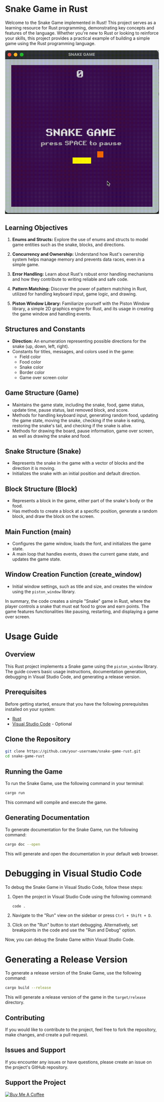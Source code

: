 # Snake Game in Rust 

Welcome to the Snake Game implemented in Rust! This project serves as a learning resource for Rust programming, demonstrating key concepts and features of the language. Whether you're new to Rust or looking to reinforce your skills, this project provides a practical example of building a simple game using the Rust programming language.

![Image Description](./snake-git.gif)


## Learning Objectives

1. **Enums and Structs:** Explore the use of enums and structs to model game entities such as the snake, blocks, and directions.

2. **Concurrency and Ownership:** Understand how Rust's ownership system helps manage memory and prevents data races, even in a simple game.

3. **Error Handling:** Learn about Rust's robust error handling mechanisms and how they contribute to writing reliable and safe code.

4. **Pattern Matching:** Discover the power of pattern matching in Rust, utilized for handling keyboard input, game logic, and drawing.

5. **Piston Window Library:** Familiarize yourself with the Piston Window library, a simple 2D graphics engine for Rust, and its usage in creating the game window and handling events.


## Structures and Constants

- **Direction:** An enumeration representing possible directions for the snake (up, down, left, right).
- Constants for titles, messages, and colors used in the game:
  - Field color
  - Food color
  - Snake color
  - Border color
  - Game over screen color

## Game Structure (Game)

- Maintains the game state, including the snake, food, game status, update time, pause status, last removed block, and score.
- Methods for handling keyboard input, generating random food, updating the game state, moving the snake, checking if the snake is eating, restoring the snake's tail, and checking if the snake is alive.
- Methods for drawing the board, pause information, game over screen, as well as drawing the snake and food.

## Snake Structure (Snake)

- Represents the snake in the game with a vector of blocks and the direction it is moving.
- Initializes the snake with an initial position and default direction.

## Block Structure (Block)

- Represents a block in the game, either part of the snake's body or the food.
- Has methods to create a block at a specific position, generate a random block, and draw the block on the screen.

## Main Function (main)

- Configures the game window, loads the font, and initializes the game state.
- A main loop that handles events, draws the current game state, and updates the game state.

## Window Creation Function (create_window)

- Initial window settings, such as title and size, and creates the window using the `piston_window` library.

In summary, the code creates a simple "Snake" game in Rust, where the player controls a snake that must eat food to grow and earn points. The game features functionalities like pausing, restarting, and displaying a game over screen.

# Usage Guide

## Overview

This Rust project implements a Snake game using the `piston_window` library. The guide covers basic usage instructions, documentation generation, debugging in Visual Studio Code, and generating a release version.

## Prerequisites

Before getting started, ensure that you have the following prerequisites installed on your system:

- [Rust](https://www.rust-lang.org/learn/get-started)
- [Visual Studio Code](https://code.visualstudio.com/) - Optional

## Clone the Repository

```bash
git clone https://github.com/your-username/snake-game-rust.git
cd snake-game-rust
``````

## Running the Game

To run the Snake Game, use the following command in your terminal:

```bash
cargo run
```

This command will compile and execute the game.

## Generating Documentation

To generate documentation for the Snake Game, run the following command:

```bash
cargo doc --open
````

This will generate and open the documentation in your default web browser.

# Debugging in Visual Studio Code

To debug the Snake Game in Visual Studio Code, follow these steps:

1. Open the project in Visual Studio Code using the following command:

    ```bash
    code .
    ```

2. Navigate to the "Run" view on the sidebar or press `Ctrl + Shift + D`.

3. Click on the "Run" button to start debugging. Alternatively, set breakpoints in the code and use the "Run and Debug" option.

Now, you can debug the Snake Game within Visual Studio Code.

# Generating a Release Version

To generate a release version of the Snake Game, use the following command:

```bash
cargo build --release
```

This will generate a release version of the game in the `target/release` directory.


## Contributing
If you would like to contribute to the project, feel free to fork the repository, make changes, and create a pull request.

## Issues and Support
If you encounter any issues or have questions, please create an issue on the project's GitHub repository.

## Support the Project

<a href="https://www.buymeacoffee.com/eupassarin" target="_blank"><img src="https://cdn.buymeacoffee.com/buttons/v2/default-yellow.png" alt="Buy Me A Coffee" style="height: 60px !important;width: 217px !important;" ></a>




